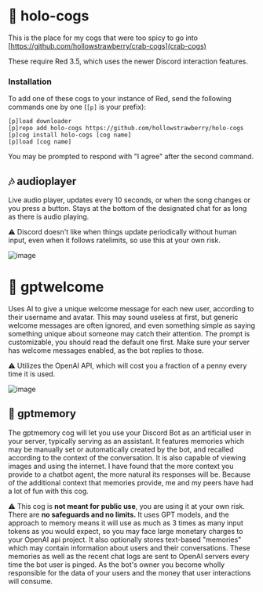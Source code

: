 # 🍓 holo-cogs

This is the place for my cogs that were too spicy to go into [https://github.com/hollowstrawberry/crab-cogs](crab-cogs)

These require Red 3.5, which uses the newer Discord interaction features.

### Installation

To add one of these cogs to your instance of Red, send the following commands one by one (`[p]` is your prefix):
```
[p]load downloader
[p]repo add holo-cogs https://github.com/hollowstrawberry/holo-cogs
[p]cog install holo-cogs [cog name]
[p]load [cog name]
```

You may be prompted to respond with "I agree" after the second command.


## 🎶 audioplayer

Live audio player, updates every 10 seconds, or when the song changes or you press a button. Stays at the bottom of the designated chat for as long as there is audio playing.

⚠️ Discord doesn't like when things update periodically without human input, even when it follows ratelimits, so use this at your own risk.

![image](https://github.com/user-attachments/assets/7c77467c-7cac-4dac-a02e-ca06b9f296b5)

# 🚪 gptwelcome

Uses AI to give a unique welcome message for each new user, according to their username and avatar. This may sound useless at first, but generic welcome messages are often ignored, and even something simple as saying something unique about someone may catch their attention. The prompt is customizable, you should read the default one first. Make sure your server has welcome messages enabled, as the bot replies to those.

⚠️ Utilizes the OpenAI API, which will cost you a fraction of a penny every time it is used.

![image](https://github.com/user-attachments/assets/46c8e4a8-7cc7-4ff6-b864-5ee132c7ec6c)

## 🤖 gptmemory

The gptmemory cog will let you use your Discord Bot as an artificial user in your server, typically serving as an assistant. It features memories which may be manually set or automatically created by the bot, and recalled according to the context of the conversation. It is also capable of viewing images and using the internet. I have found that the more context you provide to a chatbot agent, the more natural its responses will be. Because of the additional context that memories provide, me and my peers have had a lot of fun with this cog.

⚠️ This cog is **not meant for public use**, you are using it at your own risk. There are **no safeguards and no limits.** It uses GPT models, and the approach to memory means it will use as much as 3 times as many input tokens as you would expect, so you may face large monetary charges to your OpenAI api project. It also optionally stores text-based \"memories\" which may contain information about users and their conversations. These memories as well as the recent chat logs are sent to OpenAI servers every time the bot user is pinged. As the bot's owner you become wholly responsible for the data of your users and the money that user interactions will consume.



